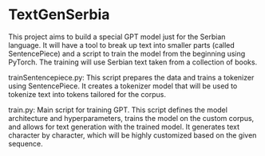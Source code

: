 # TextGenSerbia
This project aims to build a special GPT model just for the Serbian language. It will have a tool to break up text into smaller parts (called SentencePiece) and a script to train the model from the beginning using PyTorch. The training will use Serbian text taken from a collection of books.

trainSentencepiece.py: This script prepares the data and trains a tokenizer using SentencePiece. It creates a tokenizer model that will be used to tokenize text into tokens tailored for the corpus.

train.py: Main script for training GPT. This script defines the model architecture and hyperparameters, trains the model on the custom corpus, and allows for text generation with the trained model. It generates text character by character, which will be highly customized based on the given sequence.
